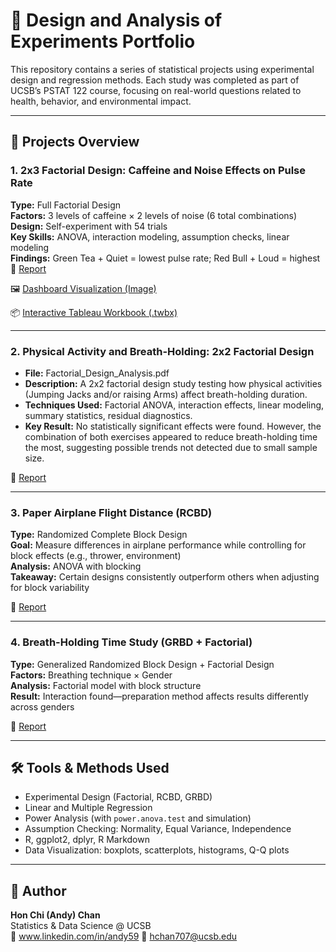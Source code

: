 # 🧪 Design and Analysis of Experiments Portfolio

This repository contains a series of statistical projects using experimental design and regression methods. Each study was completed as part of UCSB’s PSTAT 122 course, focusing on real-world questions related to health, behavior, and environmental impact.

---

## 📁 Projects Overview

### 1. **2x3 Factorial Design: Caffeine and Noise Effects on Pulse Rate**
**Type:** Full Factorial Design  
**Factors:** 3 levels of caffeine × 2 levels of noise (6 total combinations)  
**Design:** Self-experiment with 54 trials  
**Key Skills:** ANOVA, interaction modeling, assumption checks, linear modeling  
**Findings:** Green Tea + Quiet = lowest pulse rate; Red Bull + Loud = highest  
📄 [Report](https://github.com/hchan707/Design-and-Analysis-of-Experiments/blob/main/2x3FactorialDesign/2x3FactorialDesginReport.pdf) 

🖼️ [Dashboard Visualization (Image)](https://github.com/hchan707/Design-and-Analysis-of-Experiments/blob/main/2x3FactorialDesign/2x3FactorialDesign.pdf)   

📦 [Interactive Tableau Workbook (.twbx)](https://github.com/hchan707/Design-and-Analysis-of-Experiments/blob/main/2x3FactorialDesign/2x3CoffineeDesign.twbx)

---

### 2. **Physical Activity and Breath-Holding: 2x2 Factorial Design**
- **File:** Factorial_Design_Analysis.pdf
- **Description:** A 2x2 factorial design study testing how physical activities (Jumping Jacks and/or raising Arms) affect breath-holding duration.
- **Techniques Used:** Factorial ANOVA, interaction effects, linear modeling, summary statistics, residual diagnostics.
- **Key Result:** No statistically significant effects were found. However, the combination of both exercises appeared to reduce breath-holding time the most, suggesting possible trends not detected due to small sample size.

📄 [Report](https://github.com/hchan707/Design-and-Analysis-of-Experiments/blob/main/Factorial_Design_Analysis/Factorial_Design_Analysis.pdf)

---

### 3. **Paper Airplane Flight Distance (RCBD)**
**Type:** Randomized Complete Block Design  
**Goal:** Measure differences in airplane performance while controlling for block effects (e.g., thrower, environment)  
**Analysis:** ANOVA with blocking  
**Takeaway:** Certain designs consistently outperform others when adjusting for block variability  

📄 [Report](https://github.com/hchan707/Design-and-Analysis-of-Experiments/blob/main/PaperAirplane_RCBD/PaperAirplanes_RCBD_Report.pdf)

---

### 4. **Breath-Holding Time Study (GRBD + Factorial)**
**Type:** Generalized Randomized Block Design + Factorial Design  
**Factors:** Breathing technique × Gender  
**Analysis:** Factorial model with block structure  
**Result:** Interaction found—preparation method affects results differently across genders  

📄 [Report]([./Breath-Holding_GRBD_FD.pdf](https://github.com/hchan707/Design-and-Analysis-of-Experiments/blob/main/Breath-Holding_GRBD_FD/Breath-Holding_GRBD_FD.pdf))

---

## 🛠️ Tools & Methods Used

- Experimental Design (Factorial, RCBD, GRBD)
- Linear and Multiple Regression
- Power Analysis (with `power.anova.test` and simulation)
- Assumption Checking: Normality, Equal Variance, Independence
- R, ggplot2, dplyr, R Markdown
- Data Visualization: boxplots, scatterplots, histograms, Q-Q plots

---

## 👤 Author

**Hon Chi (Andy) Chan**  
Statistics & Data Science @ UCSB  
🔗 www.linkedin.com/in/andy59 
📧 hchan707@ucsb.edu
